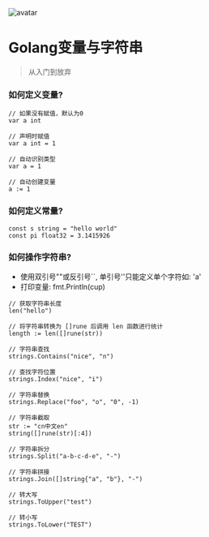 ![avatar](http://pythonup.cn/static/public/picture/130.png)

# Golang变量与字符串

> 从入门到放弃

### 如何定义变量?

```golang
// 如果没有赋值，默认为0
var a int

// 声明时赋值
var a int = 1

// 自动识别类型
var a = 1

// 自动创建变量
a := 1
```

### 如何定义常量?

```golang
const s string = "hello world"
const pi float32 = 3.1415926
```

### 如何操作字符串?

* 使用双引号""或反引号``, 单引号''只能定义单个字符如: 'a'
* 打印变量: fmt.Println(cup)

```golang
// 获取字符串长度
len("hello")

// 将字符串转换为 []rune 后调用 len 函数进行统计
length := len([]rune(str))

// 字符串查找
strings.Contains("nice", "n")

// 查找字符位置
strings.Index("nice", "i")

// 字符串替换
strings.Replace("foo", "o", "0", -1)

// 字符串截取
str := "cn中文en"
string([]rune(str)[:4])

// 字符串拆分
strings.Split("a-b-c-d-e", "-")

// 字符串拼接
strings.Join([]string{"a", "b"}, "-")

// 转大写
strings.ToUpper("test")

// 转小写
strings.ToLower("TEST")
```